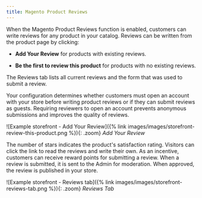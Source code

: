 ```yaml
---
title: Magento Product Reviews
---
```


When the Magento Product Reviews function is enabled, customers can write reviews for any product in your catalog. Reviews can be written from the product page by clicking:

- **Add Your Review** for products with existing reviews.

- **Be the first to review this product** for products with no existing reviews.

The Reviews tab lists all current reviews and the form that was used to submit a review.

Your configuration determines whether customers must open an account with your store before writing product reviews or if they can submit reviews as guests. Requiring reviewers to open an account prevents anonymous submissions and improves the quality of reviews.

![Example storefront - Add Your Review]({% link images/images/storefront-review-this-product.png %}){: .zoom}
_Add Your Review_

The number of stars indicates the product's satisfaction rating. Visitors can click the link to read the reviews and write their own. As an incentive, customers can receive reward points for submitting a review. When a review is submitted, it is sent to the Admin for moderation. When approved, the review is published in your store.

![Example storefront - Reviews tab]({% link images/images/storefront-reviews-tab.png %}){: .zoom}
_Reviews Tab_
